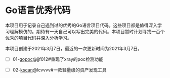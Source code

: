 # Go语言优秀代码
本项目用于记录自己遇到过的优秀的Go语言项目代码。这些项目都是值得深入学习理解模仿的。期待有一天自己可以写出完美的代码。本项目暂时计划寻找一百个优秀的项目代码并深入分析学习。

本项目创建于2021年3月7日，最近的一次更新时间为2021年3月7日。

- [ ] 01-[gopoc](https://github.com/jjf012/gopoc)@jjf012#重现了xray的poc检测功能
- [ ] 02-[kscan](https://github.com/lcvvvv/kscan)@lcvvvv#一款轻量级的资产发现工具

